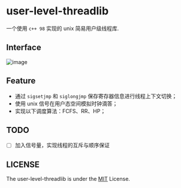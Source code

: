 
# user-level-threadlib

一个使用 `c++ 98` 实现的 unix 简易用户级线程库.


## Interface

![image](http://otaivnlxc.bkt.clouddn.com/threadlib.png)

## Feature

- 通过 `sigsetjmp` 和 `siglongjmp` 保存寄存器信息进行线程上下文切换；
- 使用 unix 信号在用户态空间模拟时钟滴答；
- 实现以下调度算法：FCFS、RR、HP；


## TODO

- [ ] 加入信号量，实现线程的互斥与顺序保证

## LICENSE

The user-level-threadlib is under the [MIT](https://github.com/firejq/threadLib/blob/master/LICENSE) License.
